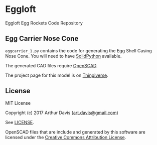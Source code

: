 # Eggloft

Eggloft Egg Rockets Code Repository

## Egg Carrier Nose Cone

`eggcarrier_1.py` contains the code for generating the Egg Shell Casing
Nose Cone. You will need to have
[SolidPython](https://github.com/SolidCode/SolidPython) available.

The generated CAD files require [OpenSCAD](http://www.openscad.org/).

The project page for this model is on [Thingiverse](http://www.thingiverse.com/thing:2228825).

## License

MIT License

Copyright (c) 2017 Arthur Davis (art.davis@gmail.com)

See [LICENSE](LICENSE).

OpenSCAD files that are include and generated by this software are
licensed under the
[Creative Commons Attribution License](https://creativecommons.org/licenses/by/4.0/).
